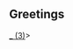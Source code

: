 ## Greetings
[_ (3)](https://github.com/user-attachments/assets/dd85f9f8-1aef-41eb-bbdd-0cab2e588589)>


<!--
**mxlovermxn/Mxlovermxn** is a ✨ _special_ ✨ repository because its `README.md` (this file) appears on your GitHub profile.

Here are some ideas to get you started:

- 🔭 I’m currently working on ...
- 🌱 I’m currently learning ...
- 👯 I’m looking to collaborate on ...
- 🤔 I’m looking for help with ...
- 💬 Ask me about ...
- 📫 How to reach me: ...
- 😄 Pronouns: ...
- ⚡ Fun fact: ...
-->

